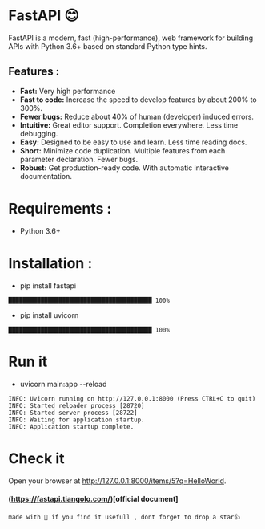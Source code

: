# FastAPI 😊
FastAPI is a modern, fast (high-performance), web framework for building APIs with Python 3.6+ based on standard Python type hints.
## Features :
- **Fast:** Very high performance
- **Fast to code:** Increase the speed to develop features by about 200% to 300%. 
- **Fewer bugs:** Reduce about 40% of human (developer) induced errors. 
- **Intuitive:** Great editor support. Completion everywhere. Less time debugging.
- **Easy:** Designed to be easy to use and learn. Less time reading docs.
- **Short:** Minimize code duplication. Multiple features from each parameter declaration. Fewer bugs.
- **Robust:** Get production-ready code. With automatic interactive documentation.

# Requirements : 
 - Python 3.6+
# Installation :
 - pip install fastapi
 ```
 ████████████████████████████████████████ 100%
 ```
 - pip install uvicorn
 ```
 ████████████████████████████████████████ 100%
 ```
 
# Run it 
 - uvicorn main:app --reload
 ```
 INFO: Uvicorn running on http://127.0.0.1:8000 (Press CTRL+C to quit)
INFO: Started reloader process [28720]
INFO: Started server process [28722]
INFO: Waiting for application startup.
INFO: Application startup complete.
```
# Check it 
Open your browser at http://127.0.0.1:8000/items/5?q=HelloWorld.
#### (https://fastapi.tiangolo.com/)[official document]
`made with 💖 if you find it usefull , dont forget to drop a star👍`
